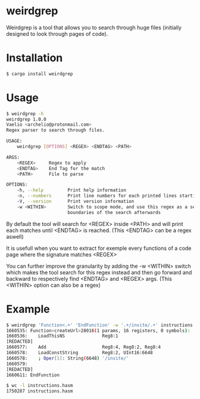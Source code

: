 # weirdgrep

Weirdgrep is a tool that allows you to search through huge files (initially designed to look through pages of code).

# Installation

```bash
$ cargo install weirdgrep
```

# Usage

```bash
$ weirdgrep -h
weirdgrep 1.0.0
Vaelio <archelio@protonmail.com>
Regex parser to search through files.

USAGE:
    weirdgrep [OPTIONS] <REGEX> <ENDTAG> <PATH>

ARGS:
    <REGEX>     Regex to apply
    <ENDTAG>    End Tag for the match
    <PATH>      File to parse

OPTIONS:
    -h, --help         Print help information
    -n, --numbers      Print line numbers for each printed lines starting from 0
    -V, --version      Print version information
    -w <WITHIN>        Switch to scope mode, and use this regex as a search and (regex, endtag) as
                       boundaries of the search afterwards
```

By default the tool will search for \<REGEX\> inside \<PATH\> and will print each matches until \<ENDTAG\> is reached.
(This \<ENDTAG\> can be a regex aswell)

It is usefull when you want to extract for exemple every functions of a code page where the signature matches \<REGEX\>

You can further improve the granularity by adding the -w \<WITHIN\> switch which makes the tool search for this regex instead
and then go forward and backward to respectively find \<ENDTAG\> and \<REGEX\> args. 
(This \<WITHIN\> option can also be a regex)

# Example

```bash
$ weirdgrep 'Function<.+' 'EndFunction' -w '.+/invite/.+' instructions.hasm -n
1660535: Function<createUrl>28016(1 params, 16 registers, 0 symbols):
1660536: 	LoadThisNS          	Reg8:1
[REDACTED]
1660577: 	Add                 	Reg8:4, Reg8:2, Reg8:4
1660578: 	LoadConstString     	Reg8:2, UInt16:6648
1660578: 	; Oper[1]: String(6648) '/invite/'
1660579: 
[REDACTED]
1660611: EndFunction

$ wc -l instructions.hasm
1750287 instructions.hasm

```

